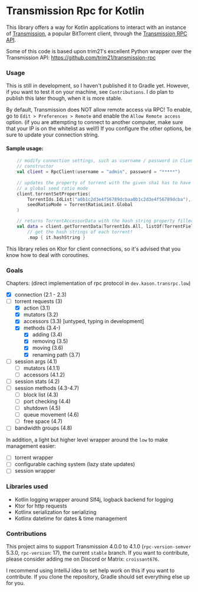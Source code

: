 # Transmission Rpc for Kotlin
This library offers a way for Kotlin applications to interact with an instance of
[Transmission](https://transmissionbt.com/), a popular BitTorrent client, through the [Transmission RPC
API](https://github.com/transmission/transmission/blob/main/docs/rpc-spec.md).

Some of this code is based upon trim21's excellent Python wrapper over the Transmission API:
https://github.com/trim21/transmission-rpc

### Usage
This is still in development, so I haven't published it to Gradle yet. However, if you want to test it
on your machine, see `Contributions`. I do plan to publish this later though, when it is more stable.

By default, Transmission does NOT allow remote access via RPC! To enable, go to `Edit > Preferences > Remote`
and enable the `Allow Remote access` option. (if you are attempting to connect to another computer, 
make sure that your IP is on the whitelist as well!)
If you configure the other options, be sure to update your connection string.

#### Sample usage:

```kt
    // modify connection settings, such as username / password in Client
    // constructor
    val client = RpcClient(username = "admin", password = "*****")
    
    // updates the property of torrent with the given sha1 has to have
    // a global seed ratio mode
    client.torrentSetProperties(
        TorrentIds.IdList("a0b1c2d3e4f56789dcbaa0b1c2d3e4f56789dcba"),
        seedRatioMode = TorrentRatioLimit.Global
    )

    // returns TorrentAccessorData with the hash string property filled out
    val data = client.getTorrentData(TorrentIds.All, listOf(TorrentFields.HashString))
        // get the hash strings of each torrent!
        .map { it.hashString }
```

This library relies on Ktor for client connections, so it's advised that you know
how to deal with coroutines.

### Goals

Chapters: (direct implementation of rpc protocol in `dev.kason.transrpc.low`)

 - [x] connection (2.1 - 2.3)
 - [ ] torrent requests (3)
   - [x] action (3.1)
   - [x] mutators (3.2)
   - [x] accessors (3.3) [untyped, typing in development]
   - [x] methods (3.4-) 
     - [x] adding (3.4)
     - [x] removing (3.5)
     - [x] moving (3.6)
     - [x] renaming path (3.7)
 - [ ] session args (4.1)
   - [ ] mutators (4.1.1)
   - [ ] accessors (4.1.2)
 - [ ] session stats (4.2)
 - [ ] session methods (4.3-4.7)
   - [ ] block list (4.3)
   - [ ] port checking (4.4)
   - [ ] shutdown (4.5)
   - [ ] queue movement (4.6)
   - [ ] free space (4.7)
 - [ ] bandwidth groups (4.8)

In addition, a light but higher level wrapper around the `low` to 
make management easier:

 - [ ] torrent wrapper
 - [ ] configurable caching system (lazy state updates)
 - [ ] session wrapper

### Libraries used
 - Kotlin logging wrapper around Slf4j, logback backend for logging
 - Ktor for http requests
 - Kotlinx serialization for serializing
 - Kotlinx datetime for dates & time management

### Contributions

This project aims to support Transmission 4.0.0 to 4.1.0 (`rpc-version-semver` 5.3.0, `rpc-version`: 17),
the current `stable` branch. If you want to contribute, please consider adding me on Discord or Matrix: `croissant676`.

I recommend using IntelliJ idea to set help work on this if you want to contribute. If you clone the repository,
Gradle should set everything else up for you. 